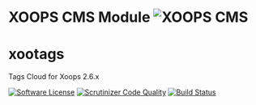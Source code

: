 # XOOPS CMS Module   ![XOOPS CMS](https://avatars2.githubusercontent.com/u/12771439?v=3&s=200)

# xootags
Tags Cloud for Xoops 2.6.x

[![Software License](https://img.shields.io/badge/license-GPL-brightgreen.svg?style=flat)](LICENSE) 
[![Scrutinizer Code Quality](https://scrutinizer-ci.com/g/mambax7/xootags/badges/quality-score.png?b=master)](https://scrutinizer-ci.com/g/mambax7/xootags/?branch=master)
[![Build Status](https://scrutinizer-ci.com/g/mambax7/xootags/badges/build.png?b=master)](https://scrutinizer-ci.com/g/mambax7/xootags/build-status/master)
